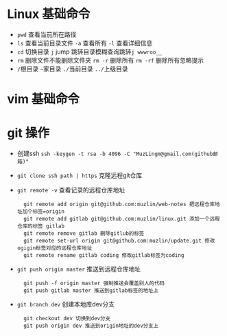 # Linux 基础命令
* `pwd` 查看当前所在路径
* `ls` 查看当前目录文件 `-a` 查看所有 `-l` 查看详细信息
* `cd` 切换目录 `j` jump 跳转目录模糊查询跳转`j wwwroo__`
* `rm` 删除文件不能删除文件夹 `rm -r` 删除所有 `rm -rf` 删除所有忽略提示
* `/`根目录 `~`家目录 `./`当前目录 `../`上级目录

# vim 基础命令

# git 操作
* 创建ssh `ssh -keygen -t rsa -b 4096 -C "MuzLingm@gmail.com(github邮箱)"`
* `git clone ssh path | https` 克隆远程git仓库
* `git remote -v` 查看记录的远程仓库地址

        git remote add origin git@github.com:muzlin/web-notes 把远程仓库地址加个标签=origin
        git remote add gitlab git@github.com:muzlin/linux.git 添加一个远程仓库的标签 gitlab
        git remote remove gitlab 删除gitlub的标签
        git remote set-url origin git@github.com:muzlin/update.git 修改ogigin标签对应的远程仓库地址
        git remote rename gitlab coding 修改gitlab标签为coding

* `git push origin master` 推送到远程仓库地址

        git push -f origin master 强制推送会覆盖别人的代码    
        git push gitlab master 推送到gitlab标签的地址上

* `git branch dev` 创建本地库dev分支

        git checkout dev 切换到dev分支
        git push origin dev 推送到origin地址的dev分支上 
